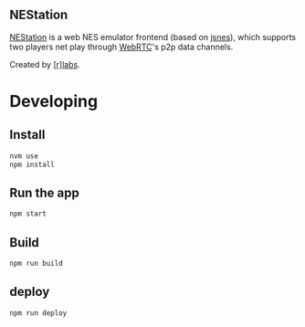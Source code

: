 ## NEStation

[NEStation](https://rodri042.github.io/nestation) is a web NES emulator frontend (based on [jsnes](https://github.com/bfirsh/jsnes)), which supports two players net play through [WebRTC](https://webrtc.org)'s p2p data channels.

Created by [[r]labs](https://r-labs.io).

# Developing

## Install

```bash
nvm use
npm install
```

## Run the app

```bash
npm start
```

## Build

```bash
npm run build
```
## deploy

```bash
npm run deploy
```
